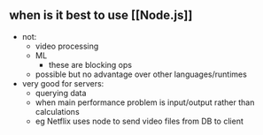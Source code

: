 

## when is it best to use [[Node.js]]
- not:
	- video processing
	- ML
		- these are blocking ops 
	- possible but no advantage over other languages/runtimes
- very good for servers:
	- querying data
	- when main performance problem is input/output rather than calculations
	- eg Netflix uses node to send video files from DB to client